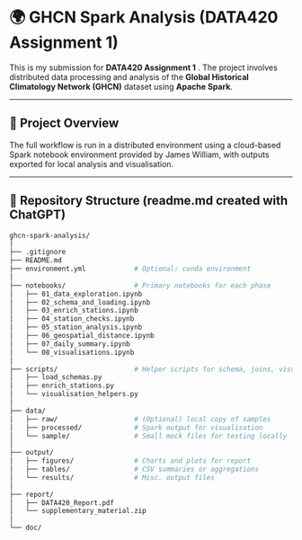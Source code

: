# 🌍 GHCN Spark Analysis (DATA420 Assignment 1)
 
This is my submission for **DATA420 Assignment 1** . 
The project involves distributed data processing and analysis of the **Global Historical Climatology Network (GHCN)** dataset using **Apache Spark**.

---

## 🧠 Project Overview

The full workflow is run in a distributed environment using a cloud-based Spark notebook environment provided by James William, with outputs exported for local analysis and visualisation.

---

## 📁 Repository Structure (readme.md created with ChatGPT)

```bash
ghcn-spark-analysis/
│
├── .gitignore
├── README.md
├── environment.yml            # Optional: conda environment
│
├── notebooks/                 # Primary notebooks for each phase
│   ├── 01_data_exploration.ipynb
│   ├── 02_schema_and_loading.ipynb
│   ├── 03_enrich_stations.ipynb
│   ├── 04_station_checks.ipynb
│   ├── 05_station_analysis.ipynb
│   ├── 06_geospatial_distance.ipynb
│   ├── 07_daily_summary.ipynb
│   └── 08_visualisations.ipynb
│
├── scripts/                   # Helper scripts for schema, joins, visualisations
│   ├── load_schemas.py
│   ├── enrich_stations.py
│   └── visualisation_helpers.py
│
├── data/
│   ├── raw/                   # (Optional) local copy of samples
│   ├── processed/             # Spark output for visualisation
│   └── sample/                # Small mock files for testing locally
│
├── output/
│   ├── figures/               # Charts and plots for report
│   ├── tables/                # CSV summaries or aggregations
│   └── results/               # Misc. output files
│
├── report/
│   ├── DATA420_Report.pdf
│   └── supplementary_material.zip
│
└── doc/